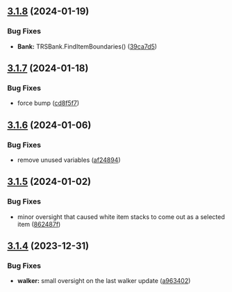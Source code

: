## [3.1.8](https://github.com/Torwent/SRL-T/compare/v3.1.7...v3.1.8) (2024-01-19)


### Bug Fixes

* **Bank:** TRSBank.FindItemBoundaries() ([39ca7d5](https://github.com/Torwent/SRL-T/commit/39ca7d596e453a507421f813302c1d0b5865a34c))



## [3.1.7](https://github.com/Torwent/SRL-T/compare/v3.1.6...v3.1.7) (2024-01-18)


### Bug Fixes

* force bump ([cd8f5f7](https://github.com/Torwent/SRL-T/commit/cd8f5f7631c9d24a7b55dc127043120f0bc373ed))



## [3.1.6](https://github.com/Torwent/SRL-T/compare/v3.1.5...v3.1.6) (2024-01-06)


### Bug Fixes

* remove unused variables ([af24894](https://github.com/Torwent/SRL-T/commit/af24894f5ad13f747f39cca19f603b6afdb7b75b))



## [3.1.5](https://github.com/Torwent/SRL-T/compare/v3.1.4...v3.1.5) (2024-01-02)


### Bug Fixes

* minor oversight that caused white item stacks to come out as a selected item ([862487f](https://github.com/Torwent/SRL-T/commit/862487f4ce152788482c542aedd7c8f96f85d7fa))



## [3.1.4](https://github.com/Torwent/SRL-T/compare/v3.1.3...v3.1.4) (2023-12-31)


### Bug Fixes

* **walker:** small oversight on the last walker update ([a963402](https://github.com/Torwent/SRL-T/commit/a963402585155a6c1d65fc63116b29a72cb64f90))



